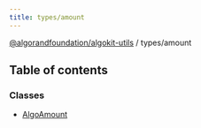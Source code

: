 ```yaml
---
title: types/amount
---
```


[@algorandfoundation/algokit-utils](/reference/algokit-utils-ts/api/readme/) / types/amount

## Table of contents

### Classes

- [AlgoAmount](/reference/algokit-utils-ts/api/classes/types_amountalgoamount/)
